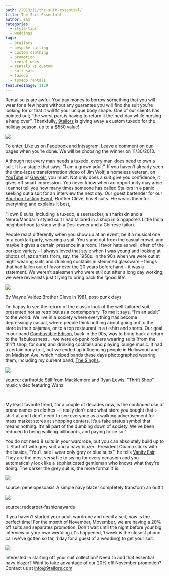 ```yaml
---
path: /2013/11/the-suit-essential/
title: The Suit Essential
author: sam
categories: 
  - style-tips
  - weddings
tags: 
  - 9tailors
  - bespoke suiting
  - custom clothing
  - promotion
  - rental woes
  - rentals vs custom
  - suit sale
  - tuxedo
  - tuxedo rentals
featuredImage: 1129
---
```

Rental suits are awful. You pay money to borrow something that you will wear for a few hours without any guarantee you will find the suit you’re looking for or that it will fit your unique body shape. One of our clients has pointed out; “the worst part is having to return it the next day while nursing a hang over”. Thankfully, [9tailors](http://www.9tailors.com/) is giving away a custom tuxedo for the holiday season, up to a $550 value!

[![](http://2.bp.blogspot.com/-tuglz9MXJSI/Un6depO81CI/AAAAAAAAAIE/G3yRGhSYocA/s400/1464649_10152352794794251_1322704149_n.jpg)](http://2.bp.blogspot.com/-tuglz9MXJSI/Un6depO81CI/AAAAAAAAAIE/G3yRGhSYocA/s1600/1464649_10152352794794251_1322704149_n.jpg)

To enter, Like us on [Facebook](https://www.facebook.com/9tailors) and [Intsagram](http://instagram.com/9tailors). Leave a comment on our pages when you’re done. We will be choosing the winner on 11/30/2013.

Although not every man needs a tuxedo, every man does need to own a suit. It is a staple that says, “I am a grown adult”. If you haven’t already seen the time-lapse transformation video of Jim Wolf, a homeless veteran, on [YouTube](http://www.youtube.com/watch?v=6a6VVncgHcY) or [Gawker](http://gawker.com/search?q=homeless+veteran), you must. Not only does a suit give you confidence, it gives off smart impression. You never know when an opportunity may arise. I cannot tell you how many times someone has called 9tailors in a panic seeking out a suit for an interview the next day. Our guest bartender for our [Bourbon Tasting Event](http://9tailors.blogspot.com/2013/11/bourbon-tasting-event.html), Brother Cleve, has 8 suits. He wears them for everything and explains it best,

“I own 8 suits, including a tuxedo, a seersucker, a sharkskin and a Nehru/Mandarin styled suit I had tailored in a shop in Singapore’s Little India neighborhood (a shop with a Desi owner and a Chinese tailor).

People react differently when you show up at an event, be it a musical one or a cocktail party, wearing a suit. You stand out from the casual crowd, and maybe it gives a certain presence in a room. I favor hats as well, often of the porkpie variety – I always loved that style when I was young and looking at photos of jazz artists from, say, the 1950s. In the 90s when we were out at night wearing suits and drinking cocktails in stemmed glassware – things that had fallen out of favor over the 20 years beforehand – it was a statement. We weren’t salesmen who were still out after a long day working; we were revivalists just trying to bring back the ‘good life’.

[![](http://3.bp.blogspot.com/-issT9Q6yHag/Un648O8kmcI/AAAAAAAAAIU/VkxHHZzfJ00/s400/BCWesternFront_81.jpg)](http://3.bp.blogspot.com/-issT9Q6yHag/Un648O8kmcI/AAAAAAAAAIU/VkxHHZzfJ00/s1600/BCWesternFront_81.jpg)

By Wayne Valdez Brother Cleve in 1981, post-punk days

I’m happy to see the return of the classic look of the well-tailored suit, presented not as retro but as a contemporary. To me it says, “I’m an adult” to the world. We live in a society where everything has become depressingly casual, where people think nothing about going out to the store in their pajamas, or to a top restaurant in a t-shirt and shorts. Our goal in our band [Combustible Edison](http://www.subpop.com/artists/combustible_edison), back in the 90s, was to bring back a return to the ‘fabulousness’… we were ex-punk rockers wearing suits (from the thrift shop, for sure) and drinking cocktails and playing lounge music. It had a certain irony to it, but we ended up influencing people in Hollywood and on Madison Ave, which helped bands these days photographed wearing them, including my current band, [The Singhs](http://www.thesinghsband.com/).

[![](http://cdn.carthrottle.com/wp-content/uploads/2013/02/Macklemore-and-Ryan-Lewis.jpg)](http://cdn.carthrottle.com/wp-content/uploads/2013/02/Macklemore-and-Ryan-Lewis.jpg)

source: carthrottle Still from Macklemore and Ryan Lewis' "Thrift Shop" music video featuring Wanz

 

My least favorite trend, for a couple of decades now, is the continued use of brand names on clothes – I really don’t care what store you bought that t-shirt at and I don’t need to see everyone as a walking advertisement for mass market stores at shopping centers. It’s a fake status symbol that means nothing. It’s all part of the dumbing down of society. We’ve been reduced to being walking billboards, and paying to be so!”

You do not need 8 suits in your wardrobe, but you can absolutely build up to it. Start off with grey suit and a navy blazer.  President Obama sticks with the basics, "You'll see I wear only gray or blue suits", he tells [Vanity Fair](http://www.vanityfair.com/politics/2012/10/michael-lewis-profile-barack-obama). They are the most versatile to swing for every occasion and you automatically look like a sophisticated gentleman who knows what they're doing. The darker the grey suit is, the more formal it is.

[![](http://2.bp.blogspot.com/-pCzsuUUBHWw/UoPvt9xF_OI/AAAAAAAAAIs/II-37jSpLcY/s400/classic.png)](http://2.bp.blogspot.com/-pCzsuUUBHWw/UoPvt9xF_OI/AAAAAAAAAIs/II-37jSpLcY/s1600/classic.png)

source: penelopesoasis A simple navy blazer completely transform an outfit

[![](http://cdn.redcarpet-fashionawards.com/wp-content/uploads/2013/04/Obama-in-Prabal-Gurung-copy.jpg)](http://cdn.redcarpet-fashionawards.com/wp-content/uploads/2013/04/Obama-in-Prabal-Gurung-copy.jpg)

source: redcarpet-fashionawards

If you haven't started your adult wardrobe and need a suit, now is the perfect time! For the month of November, Movember, we are having a 20% off suits and separates promotion. Don't wait until the night before your big interview or your own wedding (it's happened, 1 week is the closest phone call we've gotten so far, 1 day for a guest of a wedding) to get your suit.

[![](http://4.bp.blogspot.com/-modq7L_ep8c/UoQH8h8pfDI/AAAAAAAAAI8/IQ2AUjfwSD8/s400/novembersale-5.jpg)](http://4.bp.blogspot.com/-modq7L_ep8c/UoQH8h8pfDI/AAAAAAAAAI8/IQ2AUjfwSD8/s1600/novembersale-5.jpg)

Interested in starting off your suit collection? Need to add that essential navy blazer? Want to take advantage of our 20% off November promotion? Contact us at info@9tailors.com
